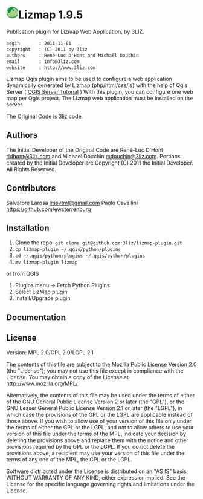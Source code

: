 [![logo](icon.png "3Liz")][3liz]Lizmap 1.9.5
==============================================

Publication plugin for Lizmap Web Application, by 3LIZ.

    begin       : 2011-11-01
    copyright   : (C) 2011 by 3liz
    authors     : René-Luc D'Hont and Michaël Douchin
    email       : info@3liz.com
    website     : http://www.3liz.com

Lizmap Qgis plugin aims to be used to configure a web application dynamically generated by Lizmap (php/html/css/js) with the help of Qgis Server ( [QGIS Server Tutorial] ) With this plugin, you can configure one web map per Qgis project. The Lizmap web application must be installed on the server.

The Original Code is 3liz code.

Authors
-------

The Initial Developer of the Original Code are René-Luc D'Hont <rldhont@3liz.com> and Michael Douchin <mdouchin@3liz.com>. Portions created by the Initial Developer are Copyright (C) 2011 the Initial Developer. All Rights Reserved.

Contributors
--------------
Salvatore Larosa <lrssvtml@gmail.com>
Paolo Cavallini
https://github.com/ewsterrenburg

Installation
--------------

1. Clone the repo: `git clone git@github.com:3liz/lizmap-plugin.git`
2. `cp lizmap-plugin ~/.qgis/python/plugins`
3. `cd ~/.qgis/python/plugins ~/.qgis/python/plugins`
4. `mv lizmap-plugin lizmap`

or from QGIS

1. Plugins menu -> Fetch Python Plugins
2. Select LizMap plugin
3. Install/Upgrade plugin

Documentation
--------------

[French doc]: http://docs.3liz.com/
[English doc translated via Google Translate]: http://translate.google.fr/translate?sl=fr&tl=en&js=n&prev=_t&hl=fr&ie=UTF-8&eotf=1&u=http%3A%2F%2Fdocs.3liz.Com

License
-------
Version: MPL 2.0/GPL 2.0/LGPL 2.1

The contents of this file are subject to the Mozilla Public License Version 2.0 (the "License"); you may not use this file except in compliance with the License. You may obtain a copy of the License at http://www.mozilla.org/MPL/

Alternatively, the contents of this file may be used under the terms of either of the GNU General Public License Version 2 or later (the "GPL"), or the GNU Lesser General Public License Version 2.1 or later (the "LGPL"), in which case the provisions of the GPL or the LGPL are applicable instead of those above. If you wish to allow use of your version of this file only under the terms of either the GPL or the LGPL, and not to allow others to use your version of this file under the terms of the MPL, indicate your decision by deleting the provisions above and replace them with the notice and other provisions required by the GPL or the LGPL. If you do not delete the provisions above, a recipient may use your version of this file under the terms of any one of the MPL, the GPL or the LGPL.

Software distributed under the License is distributed on an "AS IS" basis, WITHOUT WARRANTY OF ANY KIND, either express or implied. See the License for the specific language governing rights and limitations under the License.


  [QGIS Server Tutorial]: http://www.qgis.org/wiki/QGIS_Server_Tutorial
  [3liz]:http://www.3liz.com
